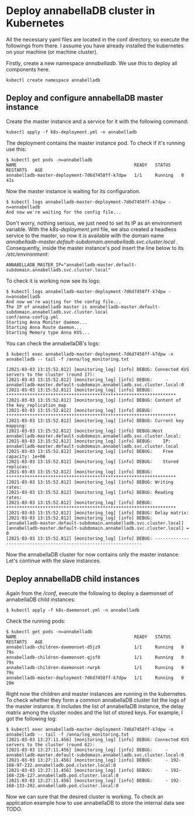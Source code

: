 # Deploy annabellaDB cluster in Kubernetes

All the necessary yaml files are located in the conf directory, so execute the followings from there. I assume you have already installed the kubernetes on your machine (or machine cluster).

Firstly, create a new namespace *annabelladb*. We use this to deploy all components here.
```
kubectl create namespace annabelladb
```

## Deploy and configure annabellaDB master instance

Create the master instance and a service for it with the following command:
```
kubectl apply -f k8s-deployment.yml -n annabelladb
```
The deployment contains the master instance pod. To check if it's running use this:
```
$ kubectl get pods -n=annabelladb
NAME                                             READY   STATUS    RESTARTS   AGE
annabelladb-master-deployment-7d6d7458ff-k7dpw   1/1     Running   0          41s
```
Now the master instance is waiting for its configuration. 
```
$ kubectl logs annabelladb-master-deployment-7d6d7458ff-k7dpw -n=annabelladb
And now we're waiting for the config file...

```
Don't worry, nothing serious, we just need to set its IP as an environment variable. With the *k8s-deployment.yml* file, we also created a headless service to the master, so now it is available with the domain name *annabelladb-master.default-subdomain.annabelladb.svc.cluster.local* . Consequently, inside the master instance's pod insert the line below to its */etc/environment*:
```
ANNABELLADB_MASTER_IP="annabelladb-master.default-subdomain.annabelladb.svc.cluster.local"
```
To check it is working now see its logs:
```
$ kubectl logs annabelladb-master-deployment-7d6d7458ff-k7dpw -n=annabelladb
And now we're waiting for the config file...
The IP of annabelladb master is annabelladb-master.default-subdomain.annabelladb.svc.cluster.local
conf/anna-config.yml
Starting Anna Monitor daemon...
Starting Anna Route daemon...
Starting Memory type Anna KVS...
```

You can check the annabellaDB's logs:
```
$ kubectl exec annabelladb-master-deployment-7d6d7458ff-k7dpw -n annabelladb -- tail -f /anna/log_monitoring.txt

[2021-03-03 13:15:52.812] [monitoring_log] [info] DEBUG: Connected KVS servers to the cluster (round 17):
[2021-03-03 13:15:52.812] [monitoring_log] [info] DEBUG:	 - annabelladb-master.default-subdomain.annabelladb.svc.cluster.local:0
[2021-03-03 13:15:52.812] [monitoring_log] [info] DEBUG: *****************************************************************
[2021-03-03 13:15:52.812] [monitoring_log] [info] DEBUG: Content of the key_replication_map
[2021-03-03 13:15:52.812] [monitoring_log] [info] DEBUG: *****************************************************************
[2021-03-03 13:15:52.812] [monitoring_log] [info] DEBUG: Current key mapping:
[2021-03-03 13:15:52.812] [monitoring_log] [info] DEBUG:Host annabelladb-master.default-subdomain.annabelladb.svc.cluster.local:
[2021-03-03 13:15:52.812] [monitoring_log] [info] DEBUG:	IP: annabelladb-master.default-subdomain.annabelladb.svc.cluster.local
[2021-03-03 13:15:52.812] [monitoring_log] [info] DEBUG:	Free capacity: 1e+06
[2021-03-03 13:15:52.812] [monitoring_log] [info] DEBUG:	Stored replicas:
[2021-03-03 13:15:52.812] [monitoring_log] [info] DEBUG: *****************************************************************
[2021-03-03 13:15:52.812] [monitoring_log] [info] DEBUG: Writing rates:
[2021-03-03 13:15:52.812] [monitoring_log] [info] DEBUG: Reading rates:
[2021-03-03 13:15:52.812] [monitoring_log] [info] DEBUG: *****************************************************************
[2021-03-03 13:15:52.812] [monitoring_log] [info] DEBUG: Delay matrix:
[2021-03-03 13:15:52.812] [monitoring_log] [info] DEBUG:	 [annabelladb-master.default-subdomain.annabelladb.svc.cluster.local][annabelladb-master.default-subdomain.annabelladb.svc.cluster.local] = 0
[2021-03-03 13:15:52.812] [monitoring_log] [info] DEBUG: -----------------------------------------------------------------
```

Now the annabellaDB cluster for now contains only the master instance. Let's continue with the slave instances.

## Deploy annabellaDB child instances

Again from the */conf*, execute the following to deploy a daemonset of annabellaDB child instances:
```
$ kubectl apply -f k8s-daemonset.yml -n annabelladb
```
Check the running pods:
```
$ kubectl get pods -n=annabelladb
NAME                                             READY   STATUS    RESTARTS   AGE
annabelladb-children-daemonset-d5jz9             1/1     Running   0          79s
annabelladb-children-daemonset-qjsf8             1/1     Running   0          79s
annabelladb-children-daemonset-rwrpk             1/1     Running   0          79s
annabelladb-master-deployment-7d6d7458ff-k7dpw   1/1     Running   0          20m
```

Right now the children and master instances are running in the kubernetes.  To check whether they form a common annabellaDB cluster list the logs of the master instance. It includes the list of annabellaDB instance, the delay matrix among the cluster nodes and the list of stored keys. For example, I got the following log:
```
$ kubectl exec annabelladb-master-deployment-7d6d7458ff-k7dpw -n annabelladb -- tail -f /anna/log_monitoring.txt
[2021-03-03 13:27:11.456] [monitoring_log] [info] DEBUG: Connected KVS servers to the cluster (round 62):
[2021-03-03 13:27:11.456] [monitoring_log] [info] DEBUG:	 - annabelladb-master.default-subdomain.annabelladb.svc.cluster.local:0
[2021-03-03 13:27:11.456] [monitoring_log] [info] DEBUG:	 - 192-168-97-232.annabelladb.pod.cluster.local:0
[2021-03-03 13:27:11.456] [monitoring_log] [info] DEBUG:	 - 192-168-226-127.annabelladb.pod.cluster.local:0
[2021-03-03 13:27:11.456] [monitoring_log] [info] DEBUG:	 - 192-168-133-202.annabelladb.pod.cluster.local:0
```

Now we can sure that the desired cluster is working. To check an application example how to use annabellaDB to store the internal data see TODO.



